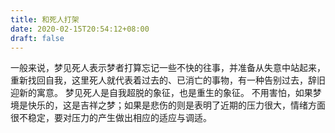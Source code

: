 ```yaml
---
title: 和死人打架
date: 2020-02-15T20:54:12+08:00
draft: false
---
```


一般来说，梦见死人表示梦者打算忘记一些不快的往事，并准备从失意中站起来，重新找回自我，这里死人就代表着过去的、已消亡的事物，有一种告别过去，辞旧迎新的寓意。
梦见死人是自我超脱的象征，也是重生的象征。
不用害怕，如果梦境是快乐的，这是吉祥之梦；如果是悲伤的则是表明了近期的压力很大，情绪方面很不稳定，要对压力的产生做出相应的适应与调适。
